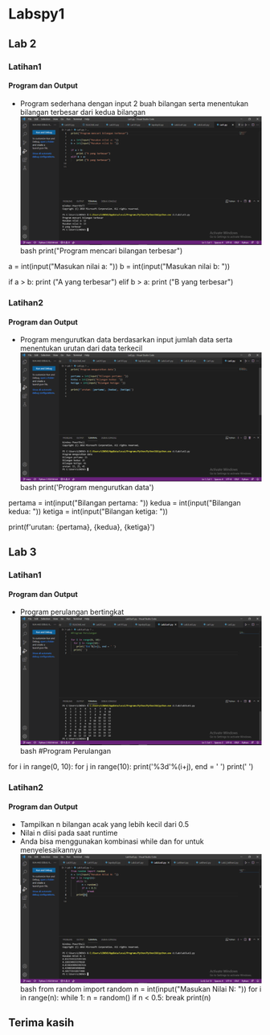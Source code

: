# Labspy1

## Lab 2
### Latihan1
#### Program dan Output
- Program sederhana dengan input 2 buah bilangan serta menentukan bilangan terbesar dari kedua bilangan
![Gambar1](ssLab2/ssLat1.png)
bash
print("Program mencari bilangan terbesar") 

a = int(input("Masukan nilai a: "))
b = int(input("Masukan nilai b: "))

if a > b:
    print ("A yang terbesar")
elif b > a:
    print ("B yang terbesar")


### Latihan2
#### Program dan Output
- Program mengurutkan data berdasarkan input jumlah data serta menentukan urutan dari data terkecil
![Gambar2](ssLab2/ssLat2.png)
bash
print('Program mengurutkan data')

pertama = int(input("Bilangan pertama: "))
kedua = int(input("Bilangan kedua: "))
ketiga = int(input("Bilangan ketiga: "))

print(f'urutan: {pertama}, {kedua}, {ketiga}')


## Lab 3
### Latihan1
#### Program dan Output
- Program perulangan bertingkat
![Gambar3](ssLab3/sslat1.png)
bash
#Program Perulangan

for i in range(0, 10):
  for j in range(10):
    print('%3d'%(i+j), end = ' ')
  print(' ')


### Latihan2
#### Program dan Output
- Tampilkan n bilangan acak yang lebih kecil dari 0.5
- Nilai n diisi pada saat runtime
- Anda bisa menggunakan kombinasi while dan for untuk menyelesaikannya
![Gambar4](ssLab3/sslat2.png)
bash
from random import random
n = int(input("Masukan Nilai N: "))
for i in range(n):
    while 1:
        n = random()
        if n < 0.5:
            break
    print(n)


## Terima kasih